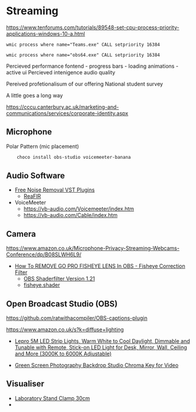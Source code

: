 Streaming
=========


https://www.tenforums.com/tutorials/89548-set-cpu-process-priority-applications-windows-10-a.html
```
wmic process where name="Teams.exe" CALL setpriority 16384

wmic process where name="obs64.exe" CALL setpriority 16384
```

Percieved performance
 fontend - progress bars - loading animations - active ui
Percieved intenigence audio quality

Pereived profetionalisum of our offering
National student survey



A little goes a long way

https://cccu.canterbury.ac.uk/marketing-and-communications/services/corporate-identity.aspx


Microphone
----------

Polar Pattern (mic placement)


```powershell
    choco install obs-studio voicemeeter-banana
```

Audio Software
--------------



* [Free Noise Removal VST Plugins](https://www.youtube.com/watch?v=PcLmNClS9XA)
    * [ReaFIR](https://www.reaper.fm/reaplugs/)
* VoiceMeeter
    * https://vb-audio.com/Voicemeeter/index.htm
    * https://vb-audio.com/Cable/index.htm


Camera
------

https://www.amazon.co.uk/Microphone-Privacy-Streaming-Webcams-Conference/dp/B08SLWH6L9/

* [How To REMOVE GO PRO FISHEYE LENS In OBS - Fisheye Correction Filter](https://www.youtube.com/watch?v=O_gUKXpmjZ4)
    * [OBS Shaderfilter Version 1.21](https://obsproject.com/forum/resources/obs-shaderfilter.775/)
    * [fisheye.shader](https://raw.githubusercontent.com/exeldro/obs-lua/master/fisheye.shader)


Open Broadcast Studio (OBS)
---------------------------

https://github.com/ratwithacompiler/OBS-captions-plugin



https://www.amazon.co.uk/s?k=diffuse+lighting

* [Lepro 5M LED Strip Lights, Warm White to Cool Daylight, Dimmable and Tunable with Remote, Stick-on LED Light for Desk, Mirror, Wall, Ceiling and More (3000K to 6000K Adjustable) ](https://www.amazon.co.uk/Lepro-Daylight-Dimmable-Tunable-Adjustable/dp/B08D6S2H45/)

* [Green Screen Photography Backdrop Studio Chroma Key for Video](https://www.amazon.co.uk/gp/product/B08YDRM16W/)



Visualiser
----------

* [Laboratory Stand Clamp 30cm](https://www.amazon.co.uk/gp/product/B07P6V7VW5/)
* 